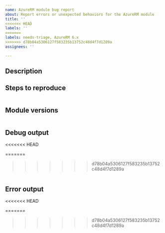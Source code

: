 ```yaml
---
name: AzureRM module bug report
about: Report errors or unexpected behaviors for the AzureRM module
title: ''
<<<<<<< HEAD
labels: ''
=======
labels: needs-triage, AzureRM 6.x
>>>>>>> d78b04a5306127f583235b13752c48d4f7d1289a
assignees: ''

---
```


<!--

- The AzureRM module has been replaced by the Az module; please see the following document for more information:
    - https://docs.microsoft.com/en-us/powershell/azure/new-azureps-module-az
- If you are able to, please migrate to the Az module and see if the issue is reproducible
    - If so, please file an issue using the Az module template
- Please search the existing issues to see if there has been a similar issue filed

-->

## Description



## Steps to reproduce

```powershell

```

## Module versions

<!-- Please run (Get-Module -Name AzureRM* -ListAvailable) and paste the output in the below code block -->

```powershell

```

## Debug output

<<<<<<< HEAD
<!-- Set $DebugPreference='Continue' before running the repro and paste the resulting debug stream in the below code block -->
=======
<!-- Set $DebugPreference='Continue' before running the repro and paste the resulting debug stream in the below code block
     ATTENTION: Be sure to remove any sensitive information that may be in the logs -->
>>>>>>> d78b04a5306127f583235b13752c48d4f7d1289a

```

```

## Error output

<<<<<<< HEAD
<!-- Please run Resolve-AzureRmError and paste the output in the below code block -->
=======
<!-- Please run Resolve-AzureRmError and paste the output in the below code block
     ATTENTION: Be sure to remove any sensitive information that may be in the logs -->
>>>>>>> d78b04a5306127f583235b13752c48d4f7d1289a

```

```
